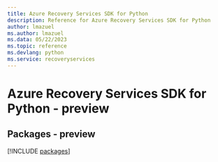 ```yaml
---
title: Azure Recovery Services SDK for Python
description: Reference for Azure Recovery Services SDK for Python
author: lmazuel
ms.author: lmazuel
ms.data: 05/22/2023
ms.topic: reference
ms.devlang: python
ms.service: recoveryservices
---
```

# Azure Recovery Services SDK for Python - preview
## Packages - preview
[!INCLUDE [packages](recovery-services-index.md)]